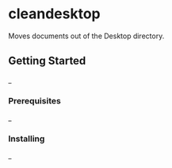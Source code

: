# cleandesktop

Moves documents out of the Desktop directory.

## Getting Started

_

### Prerequisites

_

### Installing

_
